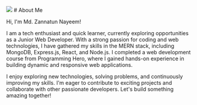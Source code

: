 <img src="https://i.imgur.com/wSSEFK0.gif" />
<!--abou me --!>
# About Me

Hi, I'm Md. Zannatun Nayeem!

I am a tech enthusiast and quick learner, currently exploring opportunities as a Junior Web Developer. With a strong passion for coding and web technologies, I have gathered my skills in the MERN stack, including MongoDB, Express.js, React, and Node.js. I completed a web development course from Programming Hero, where I gained hands-on experience in building dynamic and responsive web applications.

I enjoy exploring new technologies, solving problems, and continuously improving my skills. I'm eager to contribute to exciting projects and collaborate with other passionate developers. Let's build something amazing together!
